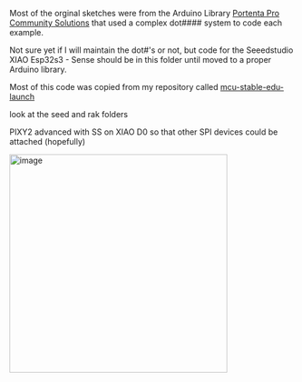 Most of the orginal sketches were from the Arduino Library [Portenta Pro Community Solutions](https://github.com/hpssjellis/portenta-pro-community-solutions/tree/main/examples) that used a complex dot#### system to code each example.

Not sure yet if I will maintain the dot#'s or not, but code for the Seeedstudio XIAO  Esp32s3 - Sense should be in this folder until moved to a proper Arduino library.


Most of this code was copied from my repository called   [mcu-stable-edu-launch](https://github.com/hpssjellis/mcu-stable-edu-launch)


look at the seed and rak folders



PIXY2 advanced with SS on XIAO D0 so that other SPI devices could be attached (hopefully)


<img width="384" alt="image" src="https://github.com/hpssjellis/maker100-eco/assets/5605614/b0dbb78e-24a8-446e-9746-32f1ef8a0fb2">
